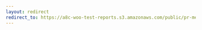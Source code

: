 ```yaml
---
layout: redirect
redirect_to: https://a8c-woo-test-reports.s3.amazonaws.com/public/pr-merge/43145/e2e/index.html
---
```

